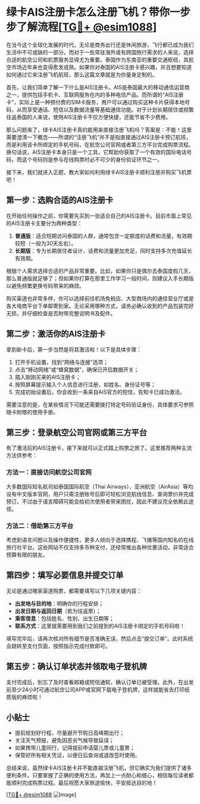 # 绿卡AIS注册卡怎么注册飞机？带你一步步了解流程[[TG💪+ @esim1088](https://t.me/s/esim1088)]

在当今这个全球化发展的时代，无论是商务出行还是休闲旅游，飞行都已成为我们生活中不可或缺的一部分。而对于一些常驻海外或有跨国旅行需求的人来说，选择合适的航空公司和机票服务显得尤为重要。泰国作为东南亚的重要交通枢纽，其航空市场近年来也变得愈发成熟。如果你对泰国的AIS注册卡感兴趣，并且想要知道如何通过它来注册飞机航班，那么这篇文章就是为你量身定制的。

首先，让我们简单了解一下什么是AIS注册卡。AIS是泰国最大的移动通信运营商之一，提供包括手机卡、互联网服务在内的多种电信产品。而所谓的“AIS注册卡”，实际上是一种预付费的SIM卡服务，用户可以通过购买这种卡片获得本地号码，从而享受通话、短信以及数据流量等基础通信功能。对于计划长期居住或频繁往返泰国的人来说，使用AIS注册卡不仅方便快捷，还能节省不少费用。

那么问题来了，绿卡AIS注册卡真的能用来直接注册飞机吗？答案是：不能！这里需要澄清一下概念——所谓的“注册飞机”并不是指直接通过AIS注册卡预订航班，而是利用该卡所绑定的手机号码，在航空公司官网或者第三方平台完成购票流程。换句话说，AIS注册卡本身只是一个工具，它帮助你获取了一个有效的国际电话号码，而这个号码则是参与在线购票时必不可少的身份验证环节之一。

接下来，我们就进入正题，教大家如何利用绿卡AIS注册卡顺利注册并购买飞机票吧！

## 第一步：选购合适的AIS注册卡

在开始任何操作之前，你需要先买到一张适合自己的AIS注册卡。目前市面上常见的AIS注册卡主要分为两种类型：

1. **普通版**：适合短期访问泰国的人群，通常包含一定额度的话费和流量，有效期较短（一般为30天左右）。
2. **长期版**：专为长期居住者设计，话费和流量更加充足，同时支持多次充值延长有效期。

根据个人需求选择合适的产品非常重要。比如，如果你只是偶尔去泰国度假几天，那么普通版就足够了；但如果你打算在那里工作学习一段时间，则建议入手长期版以避免频繁更换号码带来的麻烦。

购买渠道也非常多样，你可以选择前往机场免税店、大型商场内的通信营业厅或是各大电商平台下单邮寄到家。无论采用哪种方式，请务必确认收到的产品包装完好无损，并仔细检查是否附带完整说明书及配件。

## 第二步：激活你的AIS注册卡

拿到新卡后，第一步当然是将其激活啦！以下是具体步骤：

1. 打开手机设置，找到“网络与连接”选项；
2. 点击“移动网络”或“蜂窝数据”，确保已开启数据开关；
3. 插入刚刚买来的AIS注册卡；
4. 按照屏幕提示输入个人信息进行注册，如姓名、身份证号等；
5. 完成初始设置后，你会收到一条来自AIS官方的短信，告知卡已成功激活。

需要注意的是，在某些情况下可能还需要拨打特定号码验证身份，具体要求可参照随卡附赠的使用手册。

## 第三步：登录航空公司官网或第三方平台

有了激活后的AIS注册卡，接下来就可以正式踏上购票之旅了。这里推荐两种主流方法供参考：

### 方法一：直接访问航空公司官网
大多数国际知名航司如泰国国际航空（Thai Airways）、亚洲航空（AirAsia）等均设有中文版本官网，用户只需注册账号后即可轻松浏览航线信息、查询票价并完成预订。不过由于语言障碍可能会给初次使用者带来困扰，因此不建议完全依赖此途径。

### 方法二：借助第三方平台
考虑到语言问题以及操作便捷性，更多人倾向于选择携程、飞猪等国内知名的在线旅行社平台。这些网站不仅支持多币种支付，还经常推出各种优惠活动，非常适合预算有限的朋友。

## 第四步：填写必要信息并提交订单

无论是通过哪家渠道购票，都需要填写以下几项关键内容：

- **出发地与目的地**：明确你的行程安排；
- **出发日期与返回日期**（若为往返票）；
- **乘客信息**：包括姓名、性别、出生日期等；
- **联系方式**：这里就需要用到我们之前提到的AIS注册卡绑定的手机号码啦！

填写完毕后，请再次核对所有细节是否准确无误，然后点击“提交订单”。此时系统会跳转至支付页面，按照指示完成付款即可。

## 第五步：确认订单状态并领取电子登机牌

支付完成后，别忘了及时查看邮箱或短信通知，确认订单已被受理。此外，在出发前至少24小时可通过航空公司APP或官网下载电子登机牌，这样就能省去打印纸质版的麻烦啦！

## 小贴士

- 提前规划好行程，尽量避开节假日高峰期出行；
- 关注天气预报，避免因恶劣气候导致延误；
- 如果携带儿童同行，记得提前申请婴儿票或儿童票；
- 保管好所有相关凭证，以便日后查询或退改签时使用。

总结来说，虽然绿卡AIS注册卡并不能直接注册飞机，但它确实为我们提供了诸多便利条件。只要掌握了正确的使用方法，再加上一点耐心和细心，相信每位读者都能顺利完成购票过程。最后祝愿大家旅途愉快，平安抵达目的地！

[[TG💪+ @esim1088](https://t.me/s/esim1088) ![Image](https://i.postimg.cc/4NQfJmqS/Snipaste-2025-05-13-00-14-12.png)]